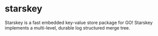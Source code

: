 # starskey
Starskey is a fast embedded key-value store package for GO!  Starskey implements a multi-level, durable log structured merge tree.

